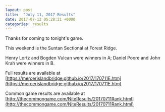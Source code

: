 ```yaml
---
layout: post
title:  "July 11, 2017 Results"
date: 2017-07-12 05:28:21 +0000
categories: results
---
```

Thanks for coming to tonight's game.

This weekend is the Suntan Sectional at Forest Ridge.

Henry Lortz and Bogden Vulcan were winners in A; Daniel Poore and John Krah were winners in B.

Full results are available at [https://mercerislandbridge.github.io/2017/170711E.htm](https://mercerislandbridge.github.io/2017/170711E.htm)

Common game results are available at [http://thecommongame.com/NiteResults/20170711Rank.html](http://thecommongame.com/NiteResults/20170711Rank.html)
